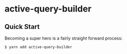 # active-query-builder

## Quick Start

Becoming a super hero is a fairly straight forward process:

```
$ yarn add active-query-builder
```



